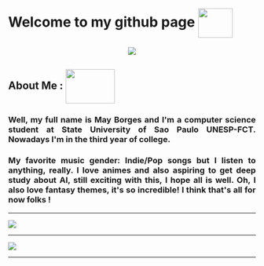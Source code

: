 <h1 align="justify" >Welcome to my github page
 <img  src="https://camo.githubusercontent.com/a0d58634789b846466557b4c210c1638560a4bd4457161899e026ce7345bb288/687474703a2f2f32352e6d656469612e74756d626c722e636f6d2f63393961353739646233616530666331363462663463636131343838383564332f74756d626c725f6d6a6776386b45754d67317338376e37396f315f3430302e676966" align="center" width="70px" height="60px">
</h1> 

<div width="100%" align="center">
 <img src="https://data.whicdn.com/images/230097051/original.gif">
</div>
 
<h2 align="justify">About Me : 
 <img src="https://lh4.googleusercontent.com/proxy/AIOjERc8_f_bzla-dFV4SxMfzbWG0BH79XVKJOy_Q_ifsjkXGucXaPBJLxPnSYaeiDRVTJEphfWpU-uQOd2T21in5RfsC6hZIHyNAPcqzS0s4HhOgFzjAWMvJKCSBDlhJw=s0-d" width="100px" height="70px" align="center"
</h2>

<h3 align="justify" font-size="5px">Well, my full name is May Borges and I'm a computer science student at State University of Sao Paulo UNESP-FCT. Nowadays I'm in the third year of college.
</h3>

<h3 align="justify" font-size="5px">My favorite music gender: Indie/Pop songs but I listen to anything, really. I love animes and also aspiring to get deep study about AI, still exciting with this, I hope all is well. Oh, I also love fantasy themes, it's so incredible! I think that's all for now folks !
</h3>

 ___
 
<div width="100%" align="justify">
  <a href="https://github.com/anuraghazra/github-readme-stats">
    <img align="center" src="https://github-readme-stats.vercel.app/api?username=maykborgs&show_icons=true&theme=dracula" />
  </a>
</div>
 
___

<div width="100%" align="justify">
  <a href="https://github.com/anuraghazra/github-readme-stats">
    <img align="center" src="https://github-readme-stats.vercel.app/api/top-langs/?username=maykborgs&langs_count=10&theme=dracula" />
  </a> 
</div>

___
